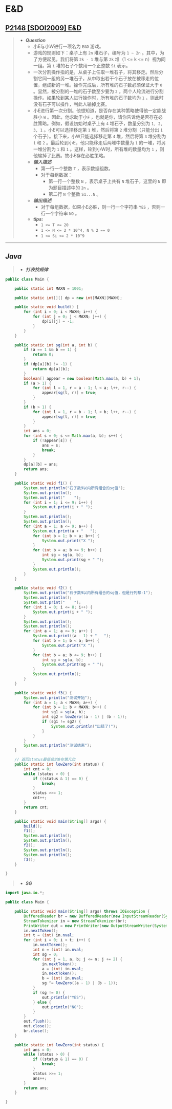# E&D

## [P2148 [SDOI2009] E&D](https://www.luogu.com.cn/problem/P2148)

> - ***Question***
>   - 小E与小W进行一项名为 `E&D` 游戏。
>   - 游戏的规则如下：桌子上有 `2n` 堆石子，编号为 `1 ~ 2n` 。其中，为了方便起见，我们将第 `2k - 1` 堆与第 `2k` 堆（1 <= k <= n）视为同一组。第 `i` 堆的石子个数用一个正整数 `Si` 表示。
>   - 一次分割操作指的是，从桌子上任取一堆石子，将其移走。然后分割它同一组的另一堆石子，从中取出若干个石子放在被移走的位置，组成新的一堆。操作完成后，所有堆的石子数必须保证大于 `0` 。显然，被分割的一堆的石子数至少要为 `2` 。两个人轮流进行分割操作。如果轮到某人进行操作时，所有堆的石子数均为 `1` ，则此时没有石子可以操作，判此人输掉比赛。
>   - 小E进行第一次分割。他想知道，是否存在某种策略使得他一定能战胜小 `W` 。因此，他求助于小`F` ，也就是你，请你告诉他是否存在必胜策略。例如，假设初始时桌子上有 `4` 堆石子，数量分别为 `1, 2, 3, 1` 。小E可以选择移走第 `1` 堆，然后将第 `2` 堆分割（只能分出 `1` 个石子）。接下来，小W只能选择移走第 `4` 堆，然后将第 `3` 堆分割为 `1` 和 `2` 。最后轮到小E，他只能移走后两堆中数量为 `1` 的一堆，将另一堆分割为 `1` 和 `1` 。这样，轮到小W时，所有堆的数量均为 `1` ，则他输掉了比赛。故小E存在必胜策略。
>   - ***输入描述***
>     - 第一行一个整数 `T` ，表示数据组数。
>     - 对于每组数据：
>       - 第一行一个整数 `N` ，表示桌子上共有 `N` 堆石子，这里的 `N` 即为题目描述中的 `2n` 。
>       - 第二行 `N` 个整数 `S1...N` 。
>   - ***输出描述***
>     - 对于每组数据，如果小E必胜，则一行一个字符串 `YES` ，否则一行一个字符串 `NO` 。
>   - ***tips:***
>     - `1 <= T <= 20`
>     - `1 <= N <= 2 * 10^4, N % 2 == 0`
>     - `1 <= Si <= 2 * 10^9`

---

## *Java*

> - ***打表找规律***

```java
public class Main {

    public static int MAXN = 1001;

    public static int[][] dp = new int[MAXN][MAXN];

    public static void build() {
        for (int i = 0; i < MAXN; i++) {
            for (int j = 0; j < MAXN; j++) {
                dp[i][j] = -1;
            }
        }
    }

    public static int sg(int a, int b) {
        if (a == 1 && b == 1) {
            return 0;
        }
        if (dp[a][b] != -1) {
            return dp[a][b];
        }
        boolean[] appear = new boolean[Math.max(a, b) + 1];
        if (a > 1) {
            for (int l = 1, r = a - 1; l < a; l++, r--) {
                appear[sg(l, r)] = true;
            }
        }
        if (b > 1) {
            for (int l = 1, r = b - 1; l < b; l++, r--) {
                appear[sg(l, r)] = true;
            }
        }
        int ans = 0;
        for (int s = 0; s <= Math.max(a, b); s++) {
            if (!appear[s]) {
                ans = s;
                break;
            }
        }
        dp[a][b] = ans;
        return ans;
    }

    public static void f1() {
        System.out.println("石子数9以内所有组合的sg值");
        System.out.println();
        System.out.print("    ");
        for (int i = 1; i <= 9; i++) {
            System.out.print(i + " ");
        }
        System.out.println();
        System.out.println();
        for (int a = 1; a <= 9; a++) {
            System.out.print(a + "   ");
            for (int b = 1; b < a; b++) {
                System.out.print("X ");
            }
            for (int b = a; b <= 9; b++) {
                int sg = sg(a, b);
                System.out.print(sg + " ");
            }
            System.out.println();
        }
    }

    public static void f2() {
        System.out.println("石子数9以内所有组合的sg值，但是行列都-1");
        System.out.println();
        System.out.print("    ");
        for (int i = 0; i <= 8; i++) {
            System.out.print(i + " ");
        }
        System.out.println();
        System.out.println();
        for (int a = 1; a <= 9; a++) {
            System.out.print((a - 1) + "   ");
            for (int b = 1; b < a; b++) {
                System.out.print("X ");
            }
            for (int b = a; b <= 9; b++) {
                int sg = sg(a, b);
                System.out.print(sg + " ");
            }
            System.out.println();
        }
    }

    public static void f3() {
        System.out.println("测试开始");
        for (int a = 1; a < MAXN; a++) {
            for (int b = 1; b < MAXN; b++) {
                int sg1 = sg(a, b);
                int sg2 = lowZero((a - 1) | (b - 1));
                if (sg1 != sg2) {
                    System.out.println("出错了!");
                }
            }
        }
        System.out.println("测试结束");
    }

    // 返回status最低位的0在第几位
    public static int lowZero(int status) {
        int cnt = 0;
        while (status > 0) {
            if ((status & 1) == 0) {
                break;
            }
            status >>= 1;
            cnt++;
        }
        return cnt;
    }

    public static void main(String[] args) {
        build();
        f1();
        System.out.println();
        System.out.println();
        f2();
        System.out.println();
        System.out.println();
        f3();
    }

}
```

> - ***SG***

```java
import java.io.*;

public class Main {

    public static void main(String[] args) throws IOException {
        BufferedReader br = new BufferedReader(new InputStreamReader(System.in));
        StreamTokenizer in = new StreamTokenizer(br);
        PrintWriter out = new PrintWriter(new OutputStreamWriter(System.out));
        in.nextToken();
        int t = (int) in.nval;
        for (int i = 0; i < t; i++) {
            in.nextToken();
            int n = (int) in.nval;
            int sg = 0;
            for (int j = 1, a, b; j <= n; j += 2) {
                in.nextToken();
                a = (int) in.nval;
                in.nextToken();
                b = (int) in.nval;
                sg ^= lowZero((a - 1) | (b - 1));
            }
            if (sg != 0) {
                out.println("YES");
            } else {
                out.println("NO");
            }
        }
        out.flush();
        out.close();
        br.close();
    }

    public static int lowZero(int status) {
        int ans = 0;
        while (status > 0) {
            if ((status & 1) == 0) {
                break;
            }
            status >>= 1;
            ans++;
        }
        return ans;
    }

}
```
